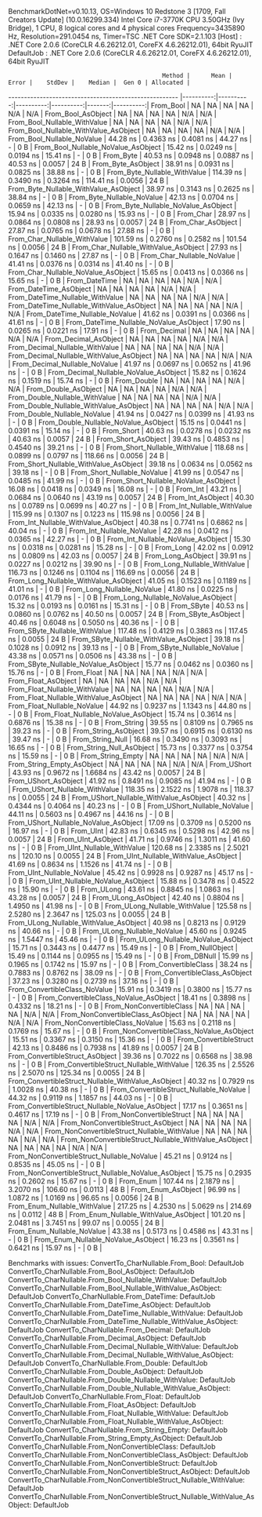 
BenchmarkDotNet=v0.10.13, OS=Windows 10 Redstone 3 [1709, Fall Creators Update] (10.0.16299.334)
Intel Core i7-3770K CPU 3.50GHz (Ivy Bridge), 1 CPU, 8 logical cores and 4 physical cores
Frequency=3435890 Hz, Resolution=291.0454 ns, Timer=TSC
.NET Core SDK=2.1.103
  [Host]     : .NET Core 2.0.6 (CoreCLR 4.6.26212.01, CoreFX 4.6.26212.01), 64bit RyuJIT
  DefaultJob : .NET Core 2.0.6 (CoreCLR 4.6.26212.01, CoreFX 4.6.26212.01), 64bit RyuJIT


                                                Method |      Mean |     Error |    StdDev |    Median |  Gen 0 | Allocated |
------------------------------------------------------ |----------:|----------:|----------:|----------:|-------:|----------:|
                                             From_Bool |        NA |        NA |        NA |        NA |    N/A |       N/A |
                                    From_Bool_AsObject |        NA |        NA |        NA |        NA |    N/A |       N/A |
                          From_Bool_Nullable_WithValue |        NA |        NA |        NA |        NA |    N/A |       N/A |
                 From_Bool_Nullable_WithValue_AsObject |        NA |        NA |        NA |        NA |    N/A |       N/A |
                            From_Bool_Nullable_NoValue |  44.28 ns | 0.4363 ns | 0.4081 ns |  44.27 ns |      - |       0 B |
                   From_Bool_Nullable_NoValue_AsObject |  15.42 ns | 0.0249 ns | 0.0194 ns |  15.41 ns |      - |       0 B |
                                             From_Byte |  40.53 ns | 0.0948 ns | 0.0887 ns |  40.53 ns | 0.0057 |      24 B |
                                    From_Byte_AsObject |  38.91 ns | 0.0931 ns | 0.0825 ns |  38.88 ns |      - |       0 B |
                          From_Byte_Nullable_WithValue | 114.39 ns | 0.3490 ns | 0.3264 ns | 114.41 ns | 0.0056 |      24 B |
                 From_Byte_Nullable_WithValue_AsObject |  38.97 ns | 0.3143 ns | 0.2625 ns |  38.84 ns |      - |       0 B |
                            From_Byte_Nullable_NoValue |  42.13 ns | 0.0704 ns | 0.0659 ns |  42.13 ns |      - |       0 B |
                   From_Byte_Nullable_NoValue_AsObject |  15.94 ns | 0.0335 ns | 0.0280 ns |  15.93 ns |      - |       0 B |
                                             From_Char |  28.97 ns | 0.0864 ns | 0.0808 ns |  28.93 ns | 0.0057 |      24 B |
                                    From_Char_AsObject |  27.87 ns | 0.0765 ns | 0.0678 ns |  27.88 ns |      - |       0 B |
                          From_Char_Nullable_WithValue | 101.59 ns | 0.2760 ns | 0.2582 ns | 101.54 ns | 0.0056 |      24 B |
                 From_Char_Nullable_WithValue_AsObject |  27.93 ns | 0.1647 ns | 0.1460 ns |  27.87 ns |      - |       0 B |
                            From_Char_Nullable_NoValue |  41.41 ns | 0.0376 ns | 0.0314 ns |  41.40 ns |      - |       0 B |
                   From_Char_Nullable_NoValue_AsObject |  15.65 ns | 0.0413 ns | 0.0366 ns |  15.65 ns |      - |       0 B |
                                         From_DateTime |        NA |        NA |        NA |        NA |    N/A |       N/A |
                                From_DateTime_AsObject |        NA |        NA |        NA |        NA |    N/A |       N/A |
                      From_DateTime_Nullable_WithValue |        NA |        NA |        NA |        NA |    N/A |       N/A |
             From_DateTime_Nullable_WithValue_AsObject |        NA |        NA |        NA |        NA |    N/A |       N/A |
                        From_DateTime_Nullable_NoValue |  41.62 ns | 0.0391 ns | 0.0366 ns |  41.61 ns |      - |       0 B |
               From_DateTime_Nullable_NoValue_AsObject |  17.90 ns | 0.0265 ns | 0.0221 ns |  17.91 ns |      - |       0 B |
                                          From_Decimal |        NA |        NA |        NA |        NA |    N/A |       N/A |
                                 From_Decimal_AsObject |        NA |        NA |        NA |        NA |    N/A |       N/A |
                       From_Decimal_Nullable_WithValue |        NA |        NA |        NA |        NA |    N/A |       N/A |
              From_Decimal_Nullable_WithValue_AsObject |        NA |        NA |        NA |        NA |    N/A |       N/A |
                         From_Decimal_Nullable_NoValue |  41.97 ns | 0.0697 ns | 0.0652 ns |  41.96 ns |      - |       0 B |
                From_Decimal_Nullable_NoValue_AsObject |  15.82 ns | 0.1624 ns | 0.1519 ns |  15.74 ns |      - |       0 B |
                                           From_Double |        NA |        NA |        NA |        NA |    N/A |       N/A |
                                  From_Double_AsObject |        NA |        NA |        NA |        NA |    N/A |       N/A |
                        From_Double_Nullable_WithValue |        NA |        NA |        NA |        NA |    N/A |       N/A |
               From_Double_Nullable_WithValue_AsObject |        NA |        NA |        NA |        NA |    N/A |       N/A |
                          From_Double_Nullable_NoValue |  41.94 ns | 0.0427 ns | 0.0399 ns |  41.93 ns |      - |       0 B |
                 From_Double_Nullable_NoValue_AsObject |  15.15 ns | 0.0441 ns | 0.0391 ns |  15.14 ns |      - |       0 B |
                                            From_Short |  40.63 ns | 0.0278 ns | 0.0232 ns |  40.63 ns | 0.0057 |      24 B |
                                   From_Short_AsObject |  39.43 ns | 0.4853 ns | 0.4540 ns |  39.21 ns |      - |       0 B |
                         From_Short_Nullable_WithValue | 118.68 ns | 0.0899 ns | 0.0797 ns | 118.66 ns | 0.0056 |      24 B |
                From_Short_Nullable_WithValue_AsObject |  39.18 ns | 0.0634 ns | 0.0562 ns |  39.18 ns |      - |       0 B |
                           From_Short_Nullable_NoValue |  41.99 ns | 0.0547 ns | 0.0485 ns |  41.99 ns |      - |       0 B |
                  From_Short_Nullable_NoValue_AsObject |  16.08 ns | 0.0418 ns | 0.0349 ns |  16.08 ns |      - |       0 B |
                                              From_Int |  43.21 ns | 0.0684 ns | 0.0640 ns |  43.19 ns | 0.0057 |      24 B |
                                     From_Int_AsObject |  40.30 ns | 0.0789 ns | 0.0699 ns |  40.27 ns |      - |       0 B |
                           From_Int_Nullable_WithValue | 115.99 ns | 0.1307 ns | 0.1223 ns | 115.98 ns | 0.0056 |      24 B |
                  From_Int_Nullable_WithValue_AsObject |  40.38 ns | 0.7741 ns | 0.6862 ns |  40.04 ns |      - |       0 B |
                             From_Int_Nullable_NoValue |  42.28 ns | 0.0412 ns | 0.0365 ns |  42.27 ns |      - |       0 B |
                    From_Int_Nullable_NoValue_AsObject |  15.30 ns | 0.0318 ns | 0.0281 ns |  15.28 ns |      - |       0 B |
                                             From_Long |  42.02 ns | 0.0912 ns | 0.0809 ns |  42.03 ns | 0.0057 |      24 B |
                                    From_Long_AsObject |  39.91 ns | 0.0227 ns | 0.0212 ns |  39.90 ns |      - |       0 B |
                          From_Long_Nullable_WithValue | 116.73 ns | 0.1246 ns | 0.1104 ns | 116.69 ns | 0.0056 |      24 B |
                 From_Long_Nullable_WithValue_AsObject |  41.05 ns | 0.1523 ns | 0.1189 ns |  41.01 ns |      - |       0 B |
                            From_Long_Nullable_NoValue |  41.80 ns | 0.0225 ns | 0.0176 ns |  41.79 ns |      - |       0 B |
                   From_Long_Nullable_NoValue_AsObject |  15.32 ns | 0.0193 ns | 0.0161 ns |  15.31 ns |      - |       0 B |
                                            From_SByte |  40.53 ns | 0.0860 ns | 0.0762 ns |  40.50 ns | 0.0057 |      24 B |
                                   From_SByte_AsObject |  40.46 ns | 0.6048 ns | 0.5050 ns |  40.36 ns |      - |       0 B |
                         From_SByte_Nullable_WithValue | 117.48 ns | 0.4129 ns | 0.3863 ns | 117.45 ns | 0.0055 |      24 B |
                From_SByte_Nullable_WithValue_AsObject |  39.18 ns | 0.1028 ns | 0.0912 ns |  39.13 ns |      - |       0 B |
                           From_SByte_Nullable_NoValue |  43.38 ns | 0.0571 ns | 0.0506 ns |  43.38 ns |      - |       0 B |
                  From_SByte_Nullable_NoValue_AsObject |  15.77 ns | 0.0462 ns | 0.0360 ns |  15.76 ns |      - |       0 B |
                                            From_Float |        NA |        NA |        NA |        NA |    N/A |       N/A |
                                   From_Float_AsObject |        NA |        NA |        NA |        NA |    N/A |       N/A |
                         From_Float_Nullable_WithValue |        NA |        NA |        NA |        NA |    N/A |       N/A |
                From_Float_Nullable_WithValue_AsObject |        NA |        NA |        NA |        NA |    N/A |       N/A |
                           From_Float_Nullable_NoValue |  44.92 ns | 0.9237 ns | 1.1343 ns |  44.80 ns |      - |       0 B |
                  From_Float_Nullable_NoValue_AsObject |  15.74 ns | 0.3614 ns | 0.6876 ns |  15.38 ns |      - |       0 B |
                                           From_String |  39.55 ns | 0.8109 ns | 0.7965 ns |  39.23 ns |      - |       0 B |
                                  From_String_AsObject |  39.57 ns | 0.6915 ns | 0.6130 ns |  39.47 ns |      - |       0 B |
                                      From_String_Null |  16.68 ns | 0.3490 ns | 0.3093 ns |  16.65 ns |      - |       0 B |
                             From_String_Null_AsObject |  15.73 ns | 0.3377 ns | 0.3754 ns |  15.59 ns |      - |       0 B |
                                     From_String_Empty |        NA |        NA |        NA |        NA |    N/A |       N/A |
                            From_String_Empty_AsObject |        NA |        NA |        NA |        NA |    N/A |       N/A |
                                           From_UShort |  43.93 ns | 0.9672 ns | 1.6684 ns |  43.42 ns | 0.0057 |      24 B |
                                  From_UShort_AsObject |  41.92 ns | 0.8491 ns | 0.9085 ns |  41.94 ns |      - |       0 B |
                        From_UShort_Nullable_WithValue | 118.35 ns | 2.1522 ns | 1.9078 ns | 118.37 ns | 0.0055 |      24 B |
               From_UShort_Nullable_WithValue_AsObject |  40.32 ns | 0.4344 ns | 0.4064 ns |  40.23 ns |      - |       0 B |
                          From_UShort_Nullable_NoValue |  44.11 ns | 0.5603 ns | 0.4967 ns |  44.16 ns |      - |       0 B |
                 From_UShort_Nullable_NoValue_AsObject |  17.09 ns | 0.3709 ns | 0.5200 ns |  16.97 ns |      - |       0 B |
                                             From_UInt |  42.83 ns | 0.6345 ns | 0.5298 ns |  42.96 ns | 0.0057 |      24 B |
                                    From_UInt_AsObject |  41.71 ns | 0.9746 ns | 1.3011 ns |  41.60 ns |      - |       0 B |
                          From_UInt_Nullable_WithValue | 120.68 ns | 2.3385 ns | 2.5021 ns | 120.10 ns | 0.0055 |      24 B |
                 From_UInt_Nullable_WithValue_AsObject |  41.69 ns | 0.8634 ns | 1.1526 ns |  41.74 ns |      - |       0 B |
                            From_UInt_Nullable_NoValue |  45.42 ns | 0.9928 ns | 0.9287 ns |  45.17 ns |      - |       0 B |
                   From_UInt_Nullable_NoValue_AsObject |  15.88 ns | 0.3478 ns | 0.4522 ns |  15.90 ns |      - |       0 B |
                                            From_ULong |  43.61 ns | 0.8845 ns | 1.0863 ns |  43.28 ns | 0.0057 |      24 B |
                                   From_ULong_AsObject |  42.40 ns | 0.8804 ns | 1.4950 ns |  41.98 ns |      - |       0 B |
                         From_ULong_Nullable_WithValue | 125.58 ns | 2.5280 ns | 2.3647 ns | 125.03 ns | 0.0055 |      24 B |
                From_ULong_Nullable_WithValue_AsObject |  40.98 ns | 0.8213 ns | 0.9129 ns |  40.66 ns |      - |       0 B |
                           From_ULong_Nullable_NoValue |  45.60 ns | 0.9245 ns | 1.5447 ns |  45.46 ns |      - |       0 B |
                  From_ULong_Nullable_NoValue_AsObject |  15.71 ns | 0.3443 ns | 0.4477 ns |  15.49 ns |      - |       0 B |
                                       From_NullObject |  15.49 ns | 0.1144 ns | 0.0955 ns |  15.49 ns |      - |       0 B |
                                           From_DBNull |  15.99 ns | 0.1965 ns | 0.1742 ns |  15.97 ns |      - |       0 B |
                                 From_ConvertibleClass |  38.24 ns | 0.7883 ns | 0.8762 ns |  38.09 ns |      - |       0 B |
                        From_ConvertibleClass_AsObject |  37.23 ns | 0.3280 ns | 0.2739 ns |  37.16 ns |      - |       0 B |
                         From_ConvertibleClass_NoValue |  15.91 ns | 0.3419 ns | 0.3800 ns |  15.77 ns |      - |       0 B |
                From_ConvertibleClass_NoValue_AsObject |  18.41 ns | 0.3898 ns | 0.4332 ns |  18.21 ns |      - |       0 B |
                              From_NonConvertibleClass |        NA |        NA |        NA |        NA |    N/A |       N/A |
                     From_NonConvertibleClass_AsObject |        NA |        NA |        NA |        NA |    N/A |       N/A |
                      From_NonConvertibleClass_NoValue |  15.63 ns | 0.2118 ns | 0.1769 ns |  15.67 ns |      - |       0 B |
             From_NonConvertibleClass_NoValue_AsObject |  15.51 ns | 0.3367 ns | 0.3150 ns |  15.36 ns |      - |       0 B |
                                From_ConvertibleStruct |  42.13 ns | 0.8486 ns | 0.7938 ns |  41.89 ns | 0.0057 |      24 B |
                       From_ConvertibleStruct_AsObject |  39.36 ns | 0.7022 ns | 0.6568 ns |  38.98 ns |      - |       0 B |
             From_ConvertibleStruct_Nullable_WithValue | 126.35 ns | 2.5526 ns | 2.5070 ns | 125.34 ns | 0.0055 |      24 B |
    From_ConvertibleStruct_Nullable_WithValue_AsObject |  40.32 ns | 0.7929 ns | 1.0028 ns |  40.38 ns |      - |       0 B |
               From_ConvertibleStruct_Nullable_NoValue |  44.32 ns | 0.9119 ns | 1.1857 ns |  44.03 ns |      - |       0 B |
      From_ConvertibleStruct_Nullable_NoValue_AsObject |  17.17 ns | 0.3651 ns | 0.4617 ns |  17.19 ns |      - |       0 B |
                             From_NonConvertibleStruct |        NA |        NA |        NA |        NA |    N/A |       N/A |
                    From_NonConvertibleStruct_AsObject |        NA |        NA |        NA |        NA |    N/A |       N/A |
          From_NonConvertibleStruct_Nullable_WithValue |        NA |        NA |        NA |        NA |    N/A |       N/A |
 From_NonConvertibleStruct_Nullable_WithValue_AsObject |        NA |        NA |        NA |        NA |    N/A |       N/A |
            From_NonConvertibleStruct_Nullable_NoValue |  45.21 ns | 0.9124 ns | 0.8535 ns |  45.05 ns |      - |       0 B |
   From_NonConvertibleStruct_Nullable_NoValue_AsObject |  15.75 ns | 0.2935 ns | 0.2602 ns |  15.67 ns |      - |       0 B |
                                             From_Enum | 107.44 ns | 2.1879 ns | 3.2070 ns | 106.60 ns | 0.0113 |      48 B |
                                    From_Enum_AsObject |  96.99 ns | 1.0872 ns | 1.0169 ns |  96.65 ns | 0.0056 |      24 B |
                          From_Enum_Nullable_WithValue | 217.25 ns | 4.2530 ns | 5.0629 ns | 214.69 ns | 0.0112 |      48 B |
                 From_Enum_Nullable_WithValue_AsObject | 101.20 ns | 2.0481 ns | 3.7451 ns |  99.07 ns | 0.0055 |      24 B |
                            From_Enum_Nullable_NoValue |  43.38 ns | 0.5173 ns | 0.4586 ns |  43.31 ns |      - |       0 B |
                   From_Enum_Nullable_NoValue_AsObject |  16.23 ns | 0.3561 ns | 0.6421 ns |  15.97 ns |      - |       0 B |

Benchmarks with issues:
  ConvertTo_CharNullable.From_Bool: DefaultJob
  ConvertTo_CharNullable.From_Bool_AsObject: DefaultJob
  ConvertTo_CharNullable.From_Bool_Nullable_WithValue: DefaultJob
  ConvertTo_CharNullable.From_Bool_Nullable_WithValue_AsObject: DefaultJob
  ConvertTo_CharNullable.From_DateTime: DefaultJob
  ConvertTo_CharNullable.From_DateTime_AsObject: DefaultJob
  ConvertTo_CharNullable.From_DateTime_Nullable_WithValue: DefaultJob
  ConvertTo_CharNullable.From_DateTime_Nullable_WithValue_AsObject: DefaultJob
  ConvertTo_CharNullable.From_Decimal: DefaultJob
  ConvertTo_CharNullable.From_Decimal_AsObject: DefaultJob
  ConvertTo_CharNullable.From_Decimal_Nullable_WithValue: DefaultJob
  ConvertTo_CharNullable.From_Decimal_Nullable_WithValue_AsObject: DefaultJob
  ConvertTo_CharNullable.From_Double: DefaultJob
  ConvertTo_CharNullable.From_Double_AsObject: DefaultJob
  ConvertTo_CharNullable.From_Double_Nullable_WithValue: DefaultJob
  ConvertTo_CharNullable.From_Double_Nullable_WithValue_AsObject: DefaultJob
  ConvertTo_CharNullable.From_Float: DefaultJob
  ConvertTo_CharNullable.From_Float_AsObject: DefaultJob
  ConvertTo_CharNullable.From_Float_Nullable_WithValue: DefaultJob
  ConvertTo_CharNullable.From_Float_Nullable_WithValue_AsObject: DefaultJob
  ConvertTo_CharNullable.From_String_Empty: DefaultJob
  ConvertTo_CharNullable.From_String_Empty_AsObject: DefaultJob
  ConvertTo_CharNullable.From_NonConvertibleClass: DefaultJob
  ConvertTo_CharNullable.From_NonConvertibleClass_AsObject: DefaultJob
  ConvertTo_CharNullable.From_NonConvertibleStruct: DefaultJob
  ConvertTo_CharNullable.From_NonConvertibleStruct_AsObject: DefaultJob
  ConvertTo_CharNullable.From_NonConvertibleStruct_Nullable_WithValue: DefaultJob
  ConvertTo_CharNullable.From_NonConvertibleStruct_Nullable_WithValue_AsObject: DefaultJob
